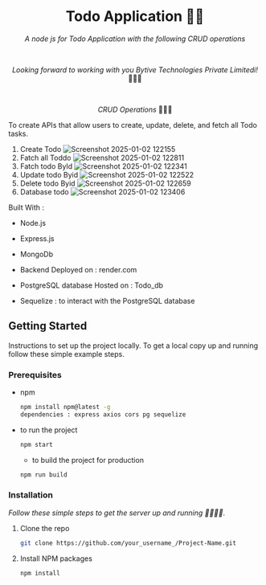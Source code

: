 <h1 align="center">Todo Application 🧮🚀</h1>

<p align="center"><i>A node js for Todo Application with the following CRUD operations </i></p>
<br>
<p align="center"><i>Looking forward to working with you Bytive Technologies Private Limitedi!</i> 👨🏽‍💻 </p>
<br>

<p align="center"><i>CRUD Operations</i> 👨🏽‍💻
  <br>

  To create APIs that allow users to create, update, delete, and fetch all Todo tasks.

  1. Create Todo
     ![Screenshot 2025-01-02 122155](https://github.com/user-attachments/assets/bf6e45d8-d4ea-4a72-aa16-f9a24a246801)
  2. Fatch all Toddo
     ![Screenshot 2025-01-02 122811](https://github.com/user-attachments/assets/da0682fe-0fa5-40a0-9552-59b04f8e88a5)
  3. Fatch todo ById
     ![Screenshot 2025-01-02 122341](https://github.com/user-attachments/assets/a8638f1a-c1ed-4e61-b8c9-5dcc8827d2bc)
  4. Update todo Byid
     ![Screenshot 2025-01-02 122522](https://github.com/user-attachments/assets/2238dab9-b6b6-464c-9aed-9f950603ae66)
  5. Delete todo Byid
     ![Screenshot 2025-01-02 122659](https://github.com/user-attachments/assets/43afe6e0-e421-4404-8870-2206075aef7f)
  6. Database todo
     ![Screenshot 2025-01-02 123406](https://github.com/user-attachments/assets/3413b147-101a-42d9-85ce-eed37c88970f)

Built With : 
* Node.js 
* Express.js
* MongoDb
* Backend Deployed on : render.com
* PostgreSQL database Hosted on : Todo_db
* Sequelize : to interact with the PostgreSQL database

  <!-- GETTING STARTED -->
## Getting Started

 Instructions to set up the project locally.
 To get a local copy up and running follow these simple example steps.

### Prerequisites

* npm
  ```sh
  npm install npm@latest -g
  dependencies : express axios cors pg sequelize
  ```
* to run the project
  ```sh
  npm start
  ```
  * to build the project for production
  ```sh
  npm run build
  ```
### Installation

_Follow these simple steps to get the server up and running 👾🧮🚀✅._
1. Clone the repo
   ```sh
   git clone https://github.com/your_username_/Project-Name.git
   ```
2. Install NPM packages
   ```sh
   npm install
   ```



     


